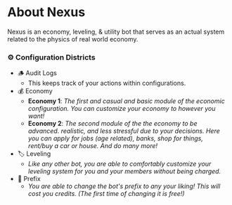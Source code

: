 # About Nexus
Nexus is an economy, leveling, & utility bot that serves as an actual system related to the physics of real world economy.

### ⚙ Configuration Districts
- 🪵 Audit Logs
  - This keeps track of your actions within configurations.
- 💰 Economy
  - **Economy 1**: _The first and casual and basic module of the economic configuration. You can customize your economy to however you want!_
  - **Economy 2**: _The second module of the the economy to be advanced. realistic, and less stressful due to your decisions. Here you can apply for jobs (age related), banks, shop for things, rent/buy a car or house. And do many more!_
- 🏷 Leveling
  - _Like any other bot, you are able to comfortably customize your leveling system for you and your members without being charged._
- 🧭 Prefix
  - _You are able to change the bot's prefix to any your liking! This will cost you credits. (The first time of changing it is free!)_
